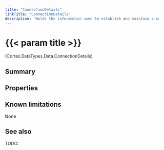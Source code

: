 ```yaml
---
title: "ConnectionDetails"
linkTitle: "ConnectionDetails"
description: "Holds the information used to establish and maintain a connection to a data source."
---
```


# {{< param title >}}

<p class="namespace">(Cortex.DataTypes.Data.ConnectionDetails)</p>

## Summary

## Properties

## Known limitations

None

## See also

TODO:

